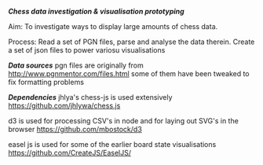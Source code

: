 ___Chess data investigation & visualisation prototyping___

Aim: To investigate ways to display large amounts of chess data. 

Process: Read a set of PGN files, parse and analyse the data therein. Create a set of json files to power variosu visualisations


___Data sources___
pgn files are originally from
http://www.pgnmentor.com/files.html
some of them have been tweaked to fix formatting problems

___Dependencies___
jhlya's chess-js is used extensively
https://github.com/jhlywa/chess.js

d3 is used for processing CSV's in node and for laying out SVG's in the browser
https://github.com/mbostock/d3

easel js is used for some of the earlier board state visualisations
https://github.com/CreateJS/EaselJS/